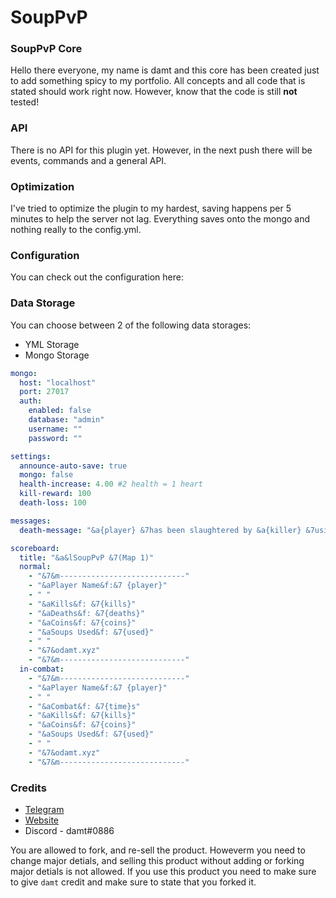 # SoupPvP

### SoupPvP Core
Hello there everyone, my name is damt and this core has been created just to add something spicy to my portfolio. All concepts and all code that is stated should work right now. 
However, know that the code is still **not** tested!

### API
There is no API for this plugin yet. However, in the next push there will be events, commands and a general API.

### Optimization
I've tried to optimize the plugin to my hardest, saving happens per 5 minutes to help the server not lag. Everything saves onto the mongo and nothing really to the config.yml.

### Configuration
You can check out the configuration here:

### Data Storage
You can choose between 2 of the following data storages:
* YML Storage
* Mongo Storage

```yml
mongo:
  host: "localhost"
  port: 27017
  auth:
    enabled: false
    database: "admin"
    username: ""
    password: ""

settings:
  announce-auto-save: true
  mongo: false
  health-increase: 4.00 #2 health = 1 heart
  kill-reward: 100
  death-loss: 100

messages:
  death-message: "&a{player} &7has been slaughtered by &a{killer} &7using &a{reason}"

scoreboard:
  title: "&a&lSoupPvP &7(Map 1)"
  normal:
    - "&7&m----------------------------"
    - "&aPlayer Name&f:&7 {player}"
    - " "
    - "&aKills&f: &7{kills}"
    - "&aDeaths&f: &7{deaths}"
    - "&aCoins&f: &7{coins}"
    - "&aSoups Used&f: &7{used}"
    - " "
    - "&7&odamt.xyz"
    - "&7&m----------------------------"
  in-combat:
    - "&7&m----------------------------"
    - "&aPlayer Name&f:&7 {player}"
    - " "
    - "&aCombat&f: &7{time}s"
    - "&aKills&f: &7{kills}"
    - "&aCoins&f: &7{coins}"
    - "&aSoups Used&f: &7{used}"
    - " "
    - "&7&odamt.xyz"
    - "&7&m----------------------------"
```

### Credits

* [Telegram](https://t.me/therealdamt)
* [Website](https://damt.xyz)
* Discord - damt#0886

You are allowed to fork, and re-sell the product. Howeverm you need to change major detials, and selling this product without adding or forking major detials is not allowed. If you use this product you need to make sure to give ``damt`` credit and make sure to state that you forked it.
